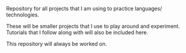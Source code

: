 Repository for all projects that I am using to practice languages/ technologies.

These will be smaller projects that I use to play around and experiment.
Tutorials that I follow along with will also be included here.

This repository will always be worked on.
